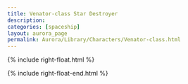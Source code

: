 ```yaml
---
title: Venator-class Star Destroyer
description:
categories: [spaceship]
layout: aurora_page
permalink: Aurora/Library/Characters/Venator-class.html
---
```


{% include right-float.html %}



{% include right-float-end.html %}